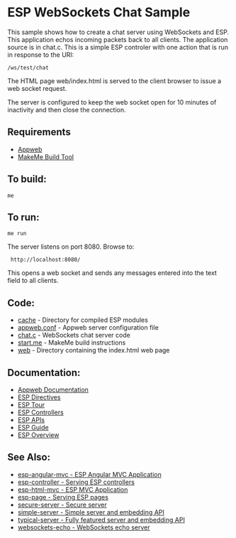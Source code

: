 ESP WebSockets Chat Sample
===

This sample shows how to create a chat server using WebSockets and ESP. This 
application echos incoming packets back to all clients. The application source 
is in chat.c. This is a simple ESP controler with one action that is run in 
response to the URI: 

    /ws/test/chat

The HTML page web/index.html is served to the client browser to issue a web socket
request.

The server is configured to keep the web socket open for 10 minutes of inactivity and
then close the connection.

Requirements
---

* [Appweb](https://embedthis.com/appweb/download.html)
* [MakeMe Build Tool](https://embedthis.com/me/download.html)

To build:
---
    me 

To run:
---
    me run

The server listens on port 8080. Browse to: 
 
     http://localhost:8080/

This opens a web socket and sends any messages entered into the text field to all clients.

Code:
---
* [cache](cache) - Directory for compiled ESP modules
* [appweb.conf](appweb.conf) - Appweb server configuration file
* [chat.c](chat.c) - WebSockets chat server code
* [start.me](start.me) - MakeMe build instructions
* [web](web) - Directory containing the index.html web page

Documentation:
---
* [Appweb Documentation](https://embedthis.com/appweb/doc/index.html)
* [ESP Directives](https://embedthis.com/appweb/doc/users/dir/esp.html)
* [ESP Tour](https://embedthis.com/appweb/doc/guide/esp/users/tour.html)
* [ESP Controllers](https://embedthis.com/appweb/doc/guide/esp/users/controllers.html)
* [ESP APIs](https://embedthis.com/appweb/doc/api/esp.html)
* [ESP Guide](https://embedthis.com/appweb/doc/guide/esp/users/index.html)
* [ESP Overview](https://embedthis.com/appweb/doc/guide/esp/users/using.html)

See Also:
---
* [esp-angular-mvc - ESP Angular MVC Application](../esp-angular-mvc/README.md)
* [esp-controller - Serving ESP controllers](../esp-controller/README.md)
* [esp-html-mvc - ESP MVC Application](../esp-html-mvc/README.md)
* [esp-page - Serving ESP pages](../esp-page/README.md)
* [secure-server - Secure server](../secure-server/README.md)
* [simple-server - Simple server and embedding API](../simple-server/README.md)
* [typical-server - Fully featured server and embedding API](../typical-server/README.md)
* [websockets-echo - WebSockets echo server](../websockets-echo/README.md)
